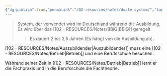 ```yaml
---
{"dg-publish":true,"permalink":"/02-resources/notes/duale-system/","tags":["GFN/LF01","ausbildung/gfn/ap1"],"noteIcon":"","updated":"2025-10-29T12:59:05.592+01:00"}
---
```


>System, der verwendet wird im Deutschland während die Ausbildung, Es wird über das [[02 - RESOURCES/Notes/BBiG\|BBiG]] geregelt.
>> Es dauert 2 bis 3,5 Jahren (Es hängt von die Ausbildung ab).

[[02 - RESOURCES/Notes/Auszubildender\|Auszubildender]] muss eine [[02 - RESOURCES/Notes/Betrieb\|Betrieb]] und eine Berufsschule besuchen.

Während seiner Zeit in [[02 - RESOURCES/Notes/Betrieb\|Betrieb]] lernt er die Fachpraxis und in die Berufsschule  die Fachtheorie.
